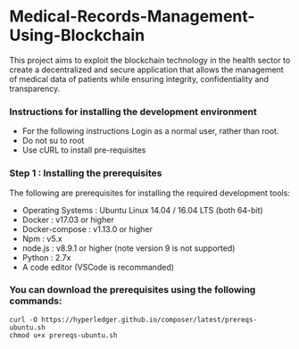 # Medical-Records-Management-Using-Blockchain
 This project aims to exploit the blockchain technology in the health sector to create a decentralized and secure application that allows the management of medical data of patients while ensuring integrity, confidentiality and transparency.


### Instructions for installing the development environment 


*	For the following instructions Login as a normal user, rather than root.
*	Do not su to root
*	Use cURL to install pre-requisites

### Step 1 : Installing the prerequisites

The following are prerequisites for installing the required development tools:
*	Operating Systems : Ubuntu Linux 14.04 / 16.04 LTS (both 64-bit)
*	Docker : v17.03 or higher
*	Docker-compose : v1.13.0 or higher
*	Npm : v5.x
*	node.js : v8.9.1 or higher (note version 9 is not supported)
*	Python : 2.7x
*	A code editor (VSCode is recommanded)

### You can download the prerequisites using the following commands:
```
curl -O https://hyperledger.github.io/composer/latest/prereqs-ubuntu.sh
chmod u+x prereqs-ubuntu.sh
```

